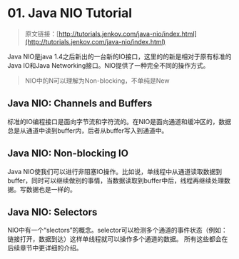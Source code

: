 # 01. Java NIO Tutorial


> 原文链接：[http://tutorials.jenkov.com/java-nio/index.html](http://tutorials.jenkov.com/java-nio/index.html)

Java NIO是java 1.4之后新出的一台新的IO接口，这里的的新是相对于原有标准的Java IO和Java Networking接口。NIO提供了一种完全不同的操作方式。

> NIO中的N可以理解为Non-blocking，不单纯是New

## Java NIO: Channels and Buffers
标准的IO编程接口是面向字节流和字符流的。在NIO是面向通道和缓冲区的，数据总是从通道中读到buffer内，后者从buffer写入到通道中。
## Java NIO: Non-blocking IO
Java NIO使我们可以进行非阻塞IO操作。比如说，单线程中从通道读取数据到buffer，同时可以继续做别的事情，当数据读取到buffer中后，线程再继续处理数据。写数据也是一样的。
## Java NIO: Selectors
NIO中有一个“slectors”的概念。selector可以检测多个通道的事件状态（例如：链接打开，数据到达）这样单线程就可以操作多个通道的数据。
所有这些都会在后续章节中更详细的介绍。

